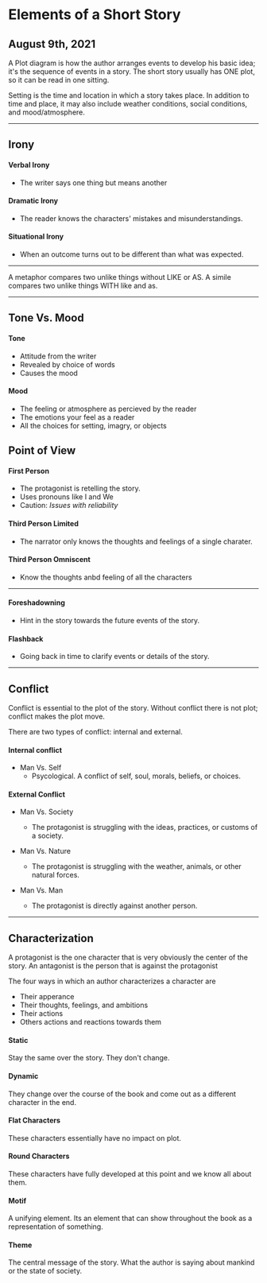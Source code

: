 # Elements of a Short Story

## August 9th, 2021

A Plot diagram is how the author arranges events to develop his basic idea; it's the sequence of events in a story. 
The short story usually has ONE plot, so it can be read in one sitting.

Setting is the time and location in which a story takes place. 
In addition to time and place, it may also include weather conditions, social conditions, and mood/atmosphere.

* * *

## Irony

#### Verbal Irony

- The writer says one thing but means another

#### Dramatic Irony

- The reader knows the characters' mistakes and misunderstandings.

#### Situational Irony

- When an outcome turns out to be different than what was expected.

* * *

A metaphor compares two unlike things without LIKE or AS.
A simile compares two unlike things WITH like and as. 

* * *

## Tone Vs. Mood

#### Tone

- Attitude from the writer
- Revealed by choice of words
- Causes the mood

#### Mood

- The feeling or atmosphere as percieved by the reader
- The emotions your feel as a reader
- All the choices for setting, imagry, or objects


## Point of View

#### First Person

- The protagonist is retelling the story.
- Uses pronouns like I and We
- Caution: *Issues with reliability*

#### Third Person Limited

- The narrator only knows the thoughts and feelings of a single charater.

#### Third Person Omniscent

- Know the thoughts anbd feeling of all the characters

* * *

#### Foreshadowning

- Hint in the story towards the future events of the story.

#### Flashback

- Going back in time to clarify events or details of the story.

* * *

## Conflict

Conflict is essential to the plot of the story. Without conflict there is not plot; conflict makes the plot move.

There are two types of conflict: internal and external. 

#### Internal conflict
  
- Man Vs. Self
  - Psycological. A conflict of self, soul, morals, beliefs, or choices.

#### External Conflict

- Man Vs. Society 
  - The protagonist is struggling with the ideas, practices, or customs of a society.

- Man Vs. Nature
  - The protagonist is struggling with the weather, animals, or other natural forces.

- Man Vs. Man
  - The protagonist is directly against another person.

* * *

## Characterization

A protagonist is the one character that is very obviously the center of the story.
An antagonist is the person that is against the protagonist

The four ways in which an author characterizes a character are

- Their apperance
- Their thoughts, feelings, and ambitions
- Their actions
- Others actions and reactions towards them


#### Static 

Stay the same over the story. They don't change.


#### Dynamic

They change over the course of the book and come out as a different character in the end.


#### Flat Characters

These characters essentially have no impact on plot.


#### Round Characters

These characters have fully developed at this point and we know all about them.


#### Motif

A unifying element. Its an element that can show throughout the book as a representation of something.


#### Theme

The central message of the story. What the author is saying about mankind or the state of society.